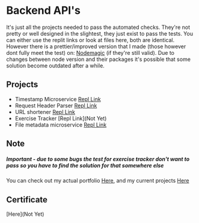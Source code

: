 
# Backend API's

It's just all the projects needed to pass the automated checks. They're not pretty or well designed in the slightest, they just exist to pass the tests. You can either use the replit links or look at files here, both are identical. However there is a prettier/improved version that I made (those however dont fully meet the test) on: [Nodemagic](https://nodemagic.herokuapp.com/fcc)
(if they're still valid). Due to changes between node version and their packages it's possible that some solution become outdated after a while.



## Projects
- Timestamp Microservice [Repl Link](https://replit.com/@ThatLukaszGuy/project-timestamp#.replit)
- Request Header Parser [Repl Link](https://replit.com/@ThatLukaszGuy/project-headerparser#server.js)
- URL shortener [Repl Link](https://replit.com/@ThatLukaszGuy/project-urlshortener#.replit)
- Exercise Tracker [Repl Link](Not Yet)
- File metadata microservice [Repl Link](https://replit.com/@ThatLukaszGuy/project-metadata-file-upload#.replit)



## Note

##### Important - due to some bugs the test for exercise tracker don't want to pass so you have to find the solution for that somewhere else

You can check out my actual portfolio [Here](https://www.thatlukaszguy.dev/home),
and my current projects [Here](https://www.thatlukaszguy.dev/projects)


## Certificate

[Here](Not Yet)